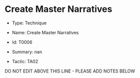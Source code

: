 # Create Master Narratives

* Type: Technique

* Name: Create Master Narratives

* Id: T0006

* Summary: nan

* Tactic: TA02

DO NOT EDIT ABOVE THIS LINE - PLEASE ADD NOTES BELOW
